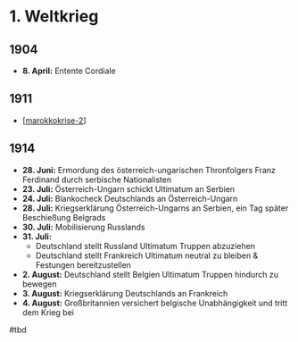 # 1. Weltkrieg

## 1904
- **8. April:** Entente Cordiale
## 1911
- [[marokkokrise-2]]
## 1914
- **28. Juni:** Ermordung des österreich-ungarischen Thronfolgers Franz Ferdinand durch serbische Nationalisten
- **23. Juli:** Österreich-Ungarn schickt Ultimatum an Serbien
- **24. Juli:** Blankocheck Deutschlands an Österreich-Ungarn
- **28. Juli:** Kriegserklärung Österreich-Ungarns an Serbien, ein Tag später Beschießung Belgrads
- **30. Juli:** Mobilisierung Russlands
- **31. Juli:**
    - Deutschland stellt Russland Ultimatum Truppen abzuziehen
    - Deutschland stellt Frankreich Ultimatum neutral zu bleiben & Festungen bereitzustellen
- **2. August:** Deutschland stellt Belgien Ultimatum Truppen hindurch zu bewegen
- **3. August:** Kriegserklärung Deutschlands an Frankreich
- **4. August:** Großbritannien versichert belgische Unabhängigkeit und tritt dem Krieg bei

#tbd

[//begin]: # "Autogenerated link references for markdown compatibility"
[marokkokrise-2]: marokkokrise-2.md "Die zweite Marokkokrise"
[//end]: # "Autogenerated link references"